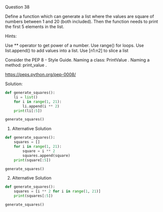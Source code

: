 Question 38


Define a function which can generate a list where the values are square of numbers between 1 and 20 (both included). 
Then the function needs to print the first 5 elements in the list.

Hints:

Use ** operator to get power of a number. Use range() for loops. Use list.append() to add values into a list. Use [n1:n2] to slice a list

Consider the PEP 8 - Style Guide. Naming a class: PrintValue . Naming a method: print_value .

https://peps.python.org/pep-0008/

Solution:

```python
def generate_squares():
    li = list()
    for i in range(1, 21):
        li.append(i ** 2)
    print(li[:5])

generate_squares()
```

1. Alternative Solution

```python
def generate_squares():
    squares = []
    for i in range(1, 21):
        square = i ** 2
        squares.append(square)
    print(square[:5])

generate_squares()
```

2. Alternative Solution

```python
def generate_squares():
    squares = [i ** 2 for i in range(1, 21)]
    print(squares[:5])

generate_squares()
```
